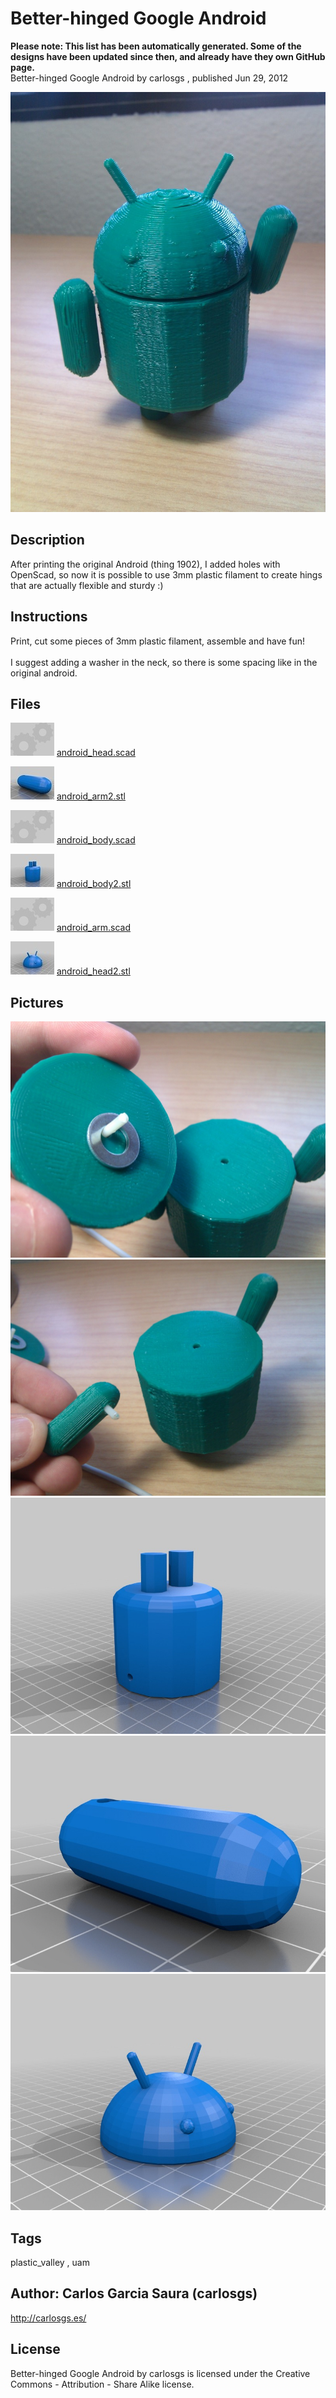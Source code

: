 Better-hinged Google Android
===============
**Please note: This list has been automatically generated. Some of the designs have been updated since then, and already have they own GitHub page.**  
Better-hinged Google Android  by carlosgs , published Jun 29, 2012

![Image](img/2012-06-29_12.43.05_display_large.jpg "Title")

Description
--------
After printing the original Android (thing 1902), I added holes with OpenScad, so now it is possible to use 3mm plastic filament to create hings that are actually flexible and sturdy :)

Instructions
--------
Print, cut some pieces of 3mm plastic filament, assemble and have fun!<br />
<br />
I suggest adding a washer in the neck, so there is some spacing like in the original android.

Files
--------
[![Image](img/Gears_preview_tinycard.jpg)](android_head.scad)
 [ android_head.scad](android_head.scad)  

[![Image](img/android_arm2_preview_tinycard.jpg)](android_arm2.stl)
 [ android_arm2.stl](android_arm2.stl)  

[![Image](img/Gears_preview_tinycard.jpg)](android_body.scad)
 [ android_body.scad](android_body.scad)  

[![Image](img/android_body2_preview_tinycard.jpg)](android_body2.stl)
 [ android_body2.stl](android_body2.stl)  

[![Image](img/Gears_preview_tinycard.jpg)](android_arm.scad)
 [ android_arm.scad](android_arm.scad)  

[![Image](img/android_head2_preview_tinycard.jpg)](android_head2.stl)
 [ android_head2.stl](android_head2.stl)  



Pictures
--------
![Image](img/2012-06-29_12.43.25_display_large.jpg "Title")
![Image](img/2012-06-29_12.43.51_display_large.jpg "Title")
![Image](img/android_body2_display_large.jpg "Title")
![Image](img/android_arm2_display_large.jpg "Title")
![Image](img/android_head2_display_large.jpg "Title")


Tags
--------
plastic_valley , uam  



Author: Carlos Garcia Saura (carlosgs)
--------
<http://carlosgs.es/>  

License
--------
Better-hinged Google Android by carlosgs is licensed under the Creative Commons - Attribution - Share Alike license.  

